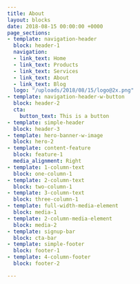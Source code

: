 ```yaml
---
title: About
layout: blocks
date: 2018-08-15 00:00:00 +0000
page_sections:
- template: navigation-header
  block: header-1
  navigation:
  - link_text: Home
  - link_text: Products
  - link_text: Services
  - link_text: About
  - link_text: Blog
  logo: "/uploads/2018/08/15/logo@2x.png"
- template: navigation-header-w-button
  block: header-2
  cta:
    button_text: This is a button
- template: simple-header
  block: header-3
- template: hero-banner-w-image
  block: hero-2
- template: content-feature
  block: feature-1
  media_alignment: Right
- template: 1-column-text
  block: one-column-1
- template: 2-column-text
  block: two-column-1
- template: 3-column-text
  block: three-column-1
- template: full-width-media-element
  block: media-1
- template: 2-column-media-element
  block: media-2
- template: signup-bar
  block: cta-bar
- template: simple-footer
  block: footer-1
- template: 4-column-footer
  block: footer-2

---
```

